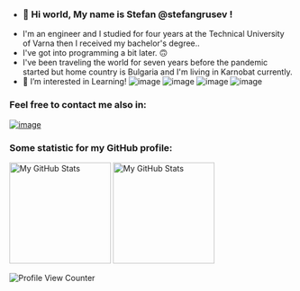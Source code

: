- ### 👋 Hi world, My name is Stefan @stefangrusev ! 
- I'm an engineer and I studied for four years at the Technical University of Varna then I received my bachelor's degree.. 
- I've got into programming a bit later. :upside_down_face:
- I've been traveling the world for seven years before the pandemic started but home country is Bulgaria and I'm living in Karnobat currently. 
- 👀 I’m interested in Learning!
 ![image](https://img.shields.io/badge/Visual_Studio-5C2D91?style=for-the-badge&logo=visual%20studio&logoColor=white)
 ![image](https://img.shields.io/badge/C%23-239120?style=for-the-badge&logo=c-sharp&logoColor=white)
 ![image](https://img.shields.io/badge/.NET-512BD4?style=for-the-badge&logo=dotnet&logoColor=white)
 ![image](https://img.shields.io/badge/GIT-E44C30?style=for-the-badge&logo=git&logoColor=white)
 
### Feel free to contact me also in:
<a href="https://www.linkedin.com/in/stefan-rusev-2b657822b/">![image](https://img.shields.io/badge/LinkedIn-0077B5?style=for-the-badge&logo=linkedin&logoColor=white)</a>
 
### Some statistic for my GitHub profile:
<p>
<img height="180em" alt="My GitHub Stats" src="https://github-readme-stats.vercel.app/api?username=stefangrusev&show_icons=true&bg_color=00000000&hide_border=true&text_color=3498db&&count_private=true" />

  <img height="180em" alt="My GitHub Stats" src="https://github-readme-stats.vercel.app/api/top-langs/?username=stefangrusev&langs_count=8&layout=compact&hide_border=true&bg_color=00000000&text_color=3498db&&count_private=true&include_all_commits=true" />
</p>
<p></p><p></p>

![Profile View Counter](https://komarev.com/ghpvc/?username=PavlinPenev&style=for-the-badge&color=brightgreen)


<!---
stefangrusev/stefangrusev is a ✨ special ✨ repository because its `README.md` (this file) appears on your GitHub profile.
You can click the Preview link to take a look at your changes.
--->
